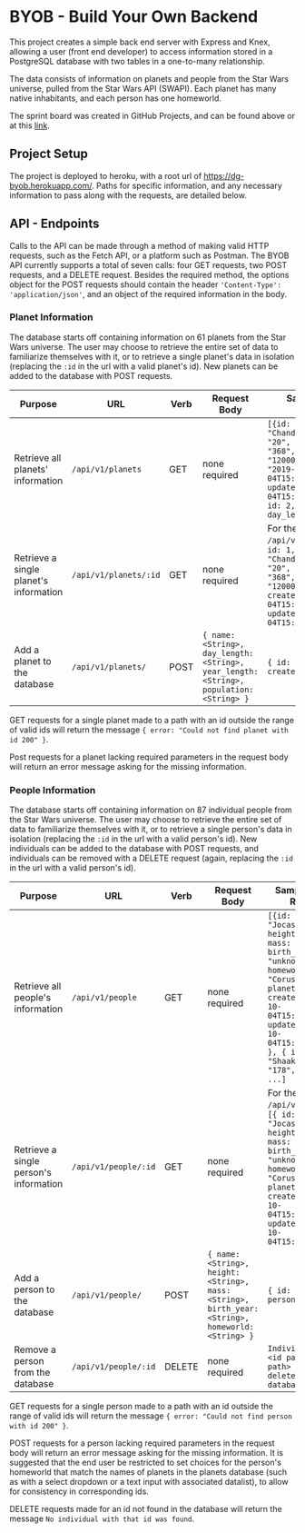 # BYOB - Build Your Own Backend

This project creates a simple back end server with Express and Knex, allowing a user (front end developer) to access information stored in a PostgreSQL database with two tables in a one-to-many relationship.

The data consists of information on planets and people from the Star Wars universe, pulled from the Star Wars API (SWAPI). Each planet has many native inhabitants, and each person has one homeworld. 

The sprint board was created in GitHub Projects, and can be found above or at this [link](https://github.com/davidagitlen/BYOB/projects/1).

## Project Setup

The project is deployed to heroku, with a root url of https://dg-byob.herokuapp.com/. Paths for specific information, and any necessary information to pass along with the requests, are detailed below.

## API - Endpoints

Calls to the API can be made through a method of making valid HTTP requests, such as the Fetch API, or a platform such as Postman. The BYOB API currently supports a total of seven calls: four GET requests, two POST requests, and a DELETE request. Besides the required method, the options object for the POST requests should contain the header `'Content-Type': 'application/json'`, and an object of the required information in the body.

### Planet Information

The database starts off containing information on 61 planets from the Star Wars universe. The user may choose to retrieve the entire set of data to familiarize themselves with it, or to retrieve a single planet's data in isolation (replacing the `:id` in the url with a valid planet's id). New planets can be added to the database with POST requests.

| Purpose | URL | Verb | Request Body | Sample Success Response |
|----|----|----|----|----|
| Retrieve all planets' information |`/api/v1/planets`| GET | none required | `[{id: 1, name: "Chandrila", day_length: "20", year_length: "368", population: "1200000000",created_at: "2019-10-04T15:37:26.913Z", updated_at: "2019-10-04T15:37:26.913Z" }, { id: 2, name: "Sullust", day_length: ... }, ...]` |
| Retrieve a single planet's information |`/api/v1/planets/:id`| GET | none required | For the path `/api/v1/planets/1` : `[{ id: 1, name: "Chandrila", day_length: "20", year_length: "368", population: "1200000000", created_at: "2019-10-04T15:37:26.913Z", updated_at: "2019-10-04T15:37:26.913Z" }]` |
| Add a planet to the database |`/api/v1/planets/`| POST | `{ name: <String>, day_length: <String>, year_length: <String>, population: <String> }` | `{ id: <new id of planet created> }` |

GET requests for a single planet made to a path with an id outside the range of valid ids will return the message `{ error: "Could not find planet with id 200" }`. 

Post requests for a planet lacking required parameters in the request body will return an error message asking for the missing information. 

### People Information 

The database starts off containing information on 87 individual people from the Star Wars universe. The user may choose to retrieve the entire set of data to familiarize themselves with it, or to retrieve a single person's data in isolation (replacing the `:id` in the url with a valid person's id). New individuals can be added to the database with POST requests, and individuals can be removed with a DELETE request (again, replacing the `:id` in the url with a valid person's id).

| Purpose | URL | Verb | Request Body | Sample Success Response |
|----|----|----|----|----|
| Retrieve all people's information |`/api/v1/people`| GET | none required | `[{id: 1, name: "Jocasta Nu", height: "167", mass: "unknown", birth_year: "unknown", homeworld: "Coruscant", planet_id: 28, created_at: "2019-10-04T15:37:27.243Z", updated_at: "2019-10-04T15:37:27.243Z" }, { id: 2, name: "Shaak Ti", height: "178", mass: ...}, ...]` |
| Retrieve a single person's information |`/api/v1/people/:id`| GET | none required | For the path `/api/v1/planets/1` : `[{ id: 1, name: "Jocasta Nu", height: "167", mass: "unknown", birth_year: "unknown", homeworld: "Coruscant", planet_id: 28, created_at: "2019-10-04T15:37:27.243Z", updated_at: "2019-10-04T15:37:27.243Z"}]` |
| Add a person to the database |`/api/v1/people/`| POST | `{ name: <String>, height: <String>, mass: <String>, birth_year: <String>, homeworld: <String> }` | `{ id: <new id of person created> }` |
| Remove a person from the database |`/api/v1/people/:id`| DELETE | none required | `Individual with id <id passed into path> has been deleted from the database.` |

GET requests for a single person made to a path with an id outside the range of valid ids will return the message `{ error: "Could not find person with id 200" }`.

POST requests for a person lacking required parameters in the request body will return an error message asking for the missing information. It is suggested that the end user be restricted to set choices for the person's homeworld that match the names of planets in the planets database (such as with a select dropdown or a text input with associated datalist), to allow for consistency in corresponding ids.

DELETE requests made for an id not found in the database will return the message `No individual with that id was found`.
